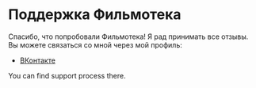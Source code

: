 # Поддержка Фильмотека


Спасибо, что попробовали Фильмотека! Я рад принимать все отзывы. Вы можете связаться со мной через мой профиль:

- [ВКонтакте](https://vk.com/hey__aadi)

You can find support process there.
